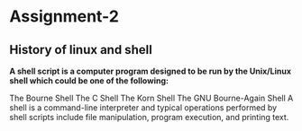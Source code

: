 # Assignment-2

## History of linux and shell 

**A shell script is a computer program designed to be run by the Unix/Linux shell which could be one of the following:**

The Bourne Shell
The C Shell
The Korn Shell
The GNU Bourne-Again Shell
A shell is a command-line interpreter and typical operations performed by shell scripts include file manipulation, program execution, and printing text.